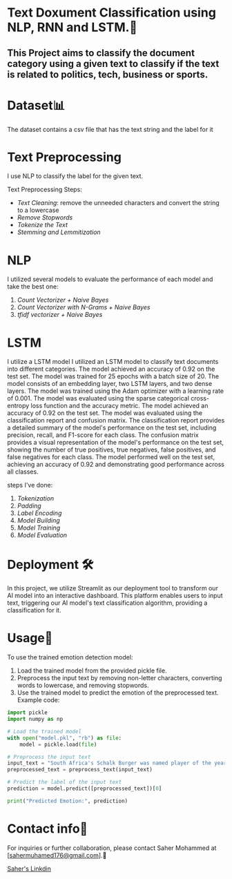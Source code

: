 # Text Doxument Classification using NLP, RNN and LSTM.🤖

## This Project aims to classify the document category using a given text to classify if the text is related to politics, tech, business or sports.


# Dataset📊

The dataset contains a csv file that has the text string and the label for it

# Text Preprocessing

I use NLP to classify the label for the given text.

Text Preprocessing Steps:
- *Text Cleaning*: remove the unneeded characters and convert the string to a lowercase
- *Remove Stopwords*
- *Tokenize the Text*
- *Stemming and Lemmitization*

# NLP 

I utilized several models to evaluate the performance of each model and take the best one:
1. *Count Vectorizer + Naive Bayes*
2. *Count Vectorizer with N-Grams + Naive Bayes*
3. *tfidf vectorizer + Naive Bayes*

# LSTM

I utilize a LSTM model  I utilized an LSTM model to classify text documents into different categories. The model achieved an accuracy of 0.92 on the test set. The model was trained for 25 epochs with a batch size of 20. The model consists of an embedding layer, two LSTM layers, and two dense layers. The model was trained using the Adam optimizer with a learning rate of 0.001. The model was evaluated using the sparse categorical cross-entropy loss function and the accuracy metric. The model achieved an accuracy of 0.92 on the test set. The model was evaluated using the classification report and confusion matrix. The classification report provides a detailed summary of the model's performance on the test set, including precision, recall, and F1-score for each class. The confusion matrix provides a visual representation of the model's performance on the test set, showing the number of true positives, true negatives, false positives, and false negatives for each class. The model performed well on the test set, achieving an accuracy of 0.92 and demonstrating good performance across all classes.

steps I've done:
1. *Tokenization*
2. *Padding*
3. *Label Encoding*
4. *Model Building*
5. *Model Training*
6. *Model Evaluation*

# Deployment 🛠️

In this project, we utilize Streamlit as our deployment tool to transform our AI model into an interactive dashboard. This platform enables users to input text, triggering our AI model's text classification algorithm, providing a classification for it.


# Usage🤔

To use the trained emotion detection model:

1. Load the trained model from the provided pickle file.
2. Preprocess the input text by removing non-letter characters, converting words to lowercase, and removing stopwords.
3. Use the trained model to predict the emotion of the preprocessed text.
Example code:
```python
import pickle
import numpy as np

# Load the trained model
with open("model.pkl", "rb") as file:
    model = pickle.load(file)

# Preprocess the input text
input_text = "South Africa's Schalk Burger was named player of the year as the Tri-Nations champions swept the top honours"
preprocessed_text = preprocess_text(input_text)

# Predict the label of the input text
prediction = model.predict([preprocessed_text])[0]

print("Predicted Emotion:", prediction)
```


# Contact info📩
For inquiries or further collaboration, please contact Saher Mohammed at [sahermuhamed176@gmail.com].🥰

[Saher's Linkdin](https://www.linkedin.com/in/sahermuhamed/)

